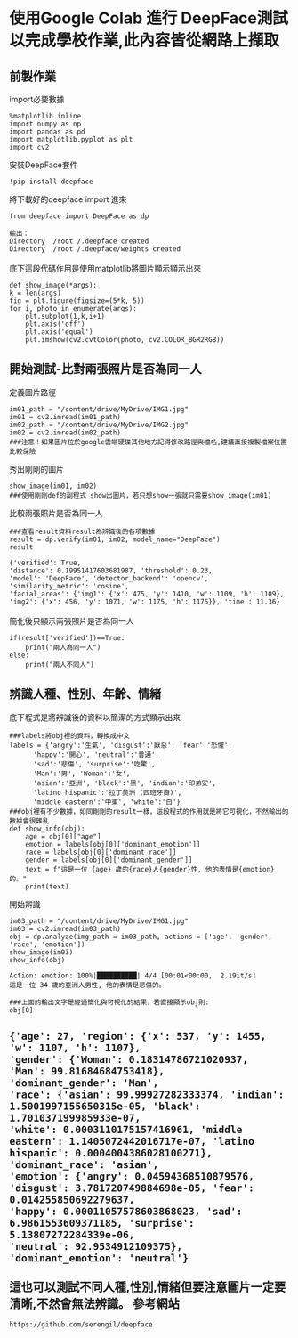 # 使用Google Colab 進行 DeepFace測試以完成學校作業,此內容皆從網路上擷取
前製作業
-
import必要數據

    %matplotlib inline
    import numpy as np
    import pandas as pd
    import matplotlib.pyplot as plt
    import cv2
安裝DeepFace套件

    !pip install deepface
將下載好的deepface import 進來

    from deepface import DeepFace as dp
   `輸出：`<br>`Directory  /root /.deepface created`<br>
   `Directory  /root /.deepface/weights created`
<br><br>底下這段代碼作用是使用matplotlib將圖片顯示顯示出來

    def show_image(*args):
    k = len(args)
    fig = plt.figure(figsize=(5*k, 5))
    for i, photo in enumerate(args):
        plt.subplot(1,k,i+1)
        plt.axis('off')
        plt.axis('equal')
        plt.imshow(cv2.cvtColor(photo, cv2.COLOR_BGR2RGB))
開始測試-比對兩張照片是否為同一人
-
定義圖片路徑

    im01_path = "/content/drive/MyDrive/IMG1.jpg"
    im01 = cv2.imread(im01_path)
    im02_path = "/content/drive/MyDrive/IMG2.jpg"
    im02 = cv2.imread(im02_path)
    ###注意！如果圖片位於google雲端硬碟其他地方記得修改路徑與檔名,建議直接複製檔案位置比較保險

秀出剛剛的圖片

    show_image(im01, im02)
    ###使用剛剛def的副程式 show出圖片，若只想show一張就只需要show_image(im01)

比較兩張照片是否為同一人

    ###查看result資料result為辨識後的各項數據
    result = dp.verify(im01, im02, model_name="DeepFace")
    result
   `{'verified': True,`<br>
    `'distance': 0.19951417603681987,
    'threshold': 0.23,`<br>
    `'model': 'DeepFace',
    'detector_backend': 'opencv',
    'similarity_metric': 'cosine',`<br>
    `'facial_areas': {'img1': {'x': 475, 'y': 1410, 'w': 1109, 'h': 1109},`<br>
    `'img2': {'x': 456, 'y': 1071, 'w': 1175, 'h': 1175}},
    'time': 11.36}`<br><br>
簡化後只顯示兩張照片是否為同一人

    if(result['verified'])==True:
        print("兩人為同一人")
    else:
        print("兩人不同人")

辨識人種、性別、年齡、情緒
-
底下程式是將辨識後的資料以簡潔的方式顯示出來

    ###labels將obj裡的資料，轉換成中文
    labels = {'angry':'生氣', 'disgust':'厭惡', 'fear':'恐懼',
          'happy':'開心', 'neutral':'普通', 
          'sad':'悲傷', 'surprise':'吃驚',
          'Man':'男', 'Woman':'女',
          'asian':'亞洲', 'black':'黑', 'indian':'印弟安',
          'latino hispanic':'拉丁美洲 (西班牙裔)', 
          'middle eastern':'中東', 'white':'白'}
    ###obj裡有不少數據，如同剛剛的result一樣，這段程式的作用就是將它可視化，不然輸出的數據會很雜亂
    def show_info(obj):
        age = obj[0]["age"]
        emotion = labels[obj[0]['dominant_emotion']]
        race = labels[obj[0]['dominant_race']]
        gender = labels[obj[0]['dominant_gender']]
        text = f"這是一位 {age} 歲的{race}人{gender}性, 他的表情是{emotion}的。"
        print(text)
        
開始辨識

    im03_path = "/content/drive/MyDrive/IMG1.jpg"
    im03 = cv2.imread(im03_path)
    obj = dp.analyze(img_path = im03_path, actions = ['age', 'gender', 'race', 'emotion'])
    show_image(im03)
    show_info(obj)
   `Action: emotion: 100%|██████████| 4/4 [00:01<00:00,  2.19it/s]`<br>
   `這是一位 34 歲的亞洲人男性, 他的表情是悲傷的。`<br>
    
    ###上面的輸出文字是經過簡化與可視化的結果，若直接顯示obj則:
    obj[0]
   `{'age': 27,
     'region': {'x': 537, 'y': 1455, 'w': 1107, 'h': 1107},`<br>
     `'gender': {'Woman': 0.18314786721020937, 'Man': 99.81684684753418},`<br>
    `'dominant_gender': 'Man',`<br>
    `'race': {'asian': 99.99927282333374,
    'indian': 1.5001997155650315e-05,
    'black': 1.701037199985933e-07,`<br>
    `'white': 0.0003110175157416961,
     'middle eastern': 1.1405072442016717e-07,
     'latino hispanic': 0.0004004386028100271},`<br>
    `'dominant_race': 'asian',`<br>
    `'emotion': {'angry': 0.04594368510879576,
      'disgust': 3.781720749884698e-05,
     'fear': 0.014255850692279637,`<br>
     `'happy': 0.00011057578603868023,
     'sad': 6.9861553609371185,
     'surprise': 5.13807272284339e-06,`<br>
     `'neutral': 92.9534912109375},
     'dominant_emotion': 'neutral'}`<br><br>
 這也可以測試不同人種,性別,情緒但要注意圖片一定要清晰,不然會無法辨識。
 參考網站
 -
    https://github.com/serengil/deepface
